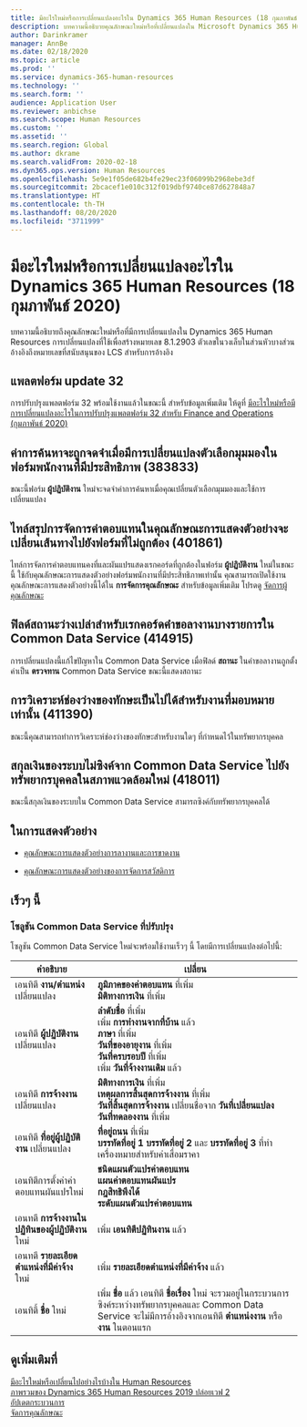 ```yaml
---
title: มีอะไรใหม่หรือการเปลี่ยนแปลงอะไรใน Dynamics 365 Human Resources (18 กุมภาพันธ์ 2020)
description: บทความนี้อธิบายคุณลักษณะใหม่หรือที่เปลี่ยนแปลงใน Microsoft Dynamics 365 Human Resources สำหรับวันที่ 18 กุมภาพันธ์ 2020
author: Darinkramer
manager: AnnBe
ms.date: 02/18/2020
ms.topic: article
ms.prod: ''
ms.service: dynamics-365-human-resources
ms.technology: ''
ms.search.form: ''
audience: Application User
ms.reviewer: anbichse
ms.search.scope: Human Resources
ms.custom: ''
ms.assetid: ''
ms.search.region: Global
ms.author: dkrame
ms.search.validFrom: 2020-02-18
ms.dyn365.ops.version: Human Resources
ms.openlocfilehash: 5e9e1f05de682b4fe29ec23f06099b2968ebe3df
ms.sourcegitcommit: 2bcacef1e010c312f019dbf9740ce87d627848a7
ms.translationtype: HT
ms.contentlocale: th-TH
ms.lasthandoff: 08/20/2020
ms.locfileid: "3711999"
---
```

# <a name="whats-new-or-changed-in-dynamics-365-human-resources-february-18-2020"></a>มีอะไรใหม่หรือการเปลี่ยนแปลงอะไรใน Dynamics 365 Human Resources (18 กุมภาพันธ์ 2020)

บทความนี้อธิบายถึงคุณลักษณะใหม่หรือที่มีการเปลี่ยนแปลงใน Dynamics 365 Human Resources การเปลี่ยนแปลงที่ใช้เพื่อสร้างหมายเลข 8.1.2903 ตัวเลขในวงเล็บในส่วนหัวบางส่วนอ้างอิงถึงหมายเลขที่สนับสนุนของ LCS สำหรับการอ้างอิง

## <a name="platform-update-32"></a>แพลตฟอร์ม update 32 

การปรับปรุงแพลตฟอร์ม 32 พร้อมใช้งานแล้วในขณะนี้ สำหรับข้อมูลเพิ่มเติม ให้ดูที่ [มีอะไรใหม่หรือมีการเปลี่ยนแปลงอะไรในการปรับปรุงแพลตฟอร์ม 32 สำหรับ Finance and Operations (กุมภาพันธ์ 2020)](https://docs.microsoft.com/dynamics365/fin-ops-core/dev-itpro/get-started/whats-new-platform-update-32)

## <a name="search-values-are-remembered-when-changing-view-options-in-streamlined-employee-form-383833"></a>ค่าการค้นหาจะถูกจดจำเมื่อมีการเปลี่ยนแปลงตัวเลือกมุมมองในฟอร์มพนักงานที่มีประสิทธิภาพ (383833)

ขณะนี้ฟอร์ม **ผู้ปฏิบัติงาน** ใหม่จะจดจำค่าการค้นหาเมื่อคุณเปลี่ยนตัวเลือกมุมมองและใช้การเปลี่ยนแปลง

## <a name="compensation-management-summary-tiles-in-preview-feature-redirect-to-wrong-form-401861"></a>ไทล์สรุปการจัดการค่าตอบแทนในคุณลักษณะการแสดงตัวอย่างจะเปลี่ยนเส้นทางไปยังฟอร์มที่ไม่ถูกต้อง (401861)

ไทล์การจัดการค่าตอบแทนคงที่และผันแปรแสดงเรกคอร์ดที่ถูกต้องในฟอร์ม **ผู้ปฏิบัติงาน** ใหม่ในขณะนี้ ใช้กับคุณลักษณะการแสดงตัวอย่างฟอร์มพนักงานที่มีประสิทธิภาพเท่านั้น คุณสามารถเปิดใช้งานคุณลักษณะการแสดงตัวอย่างนี้ได้ใน **การจัดการคุณลักษณะ** สำหรับข้อมูลเพิ่มเติม โปรดดู [จัดการผู้คุณลักษณะ](hr-admin-manage-features.md)

## <a name="empty-status-field-for-some-leave-request-records-in-common-data-service-414915"></a>ฟิลด์สถานะว่างเปล่าสำหรับเรกคอร์ดคำขอลางานบางรายการใน Common Data Service (414915)

การเปลี่ยนแปลงนี้แก้ไขปัญหาใน Common Data Service เมื่อฟิลด์ **สถานะ** ในคำขอลางานถูกตั้งค่าเป็น **ตรวจทาน** Common Data Service ขณะนี้แสดงสถานะ

## <a name="skill-gap-analysis-only-possible-for-assigned-job-411390"></a>การวิเคราะห์ช่องว่างของทักษะเป็นไปได้สำหรับงานที่มอบหมายเท่านั้น (411390)

ขณะนี้คุณสามารถทำการวิเคราะห์ช่องว่างของทักษะสำหรับงานใดๆ ที่กำหนดไว้ในทรัพยากรบุคคล

## <a name="system-currency-doesnt-sync-from-common-data-service-to-human-resources-in-new-environments-418011"></a>สกุลเงินของระบบไม่ซิงค์จาก Common Data Service ไปยังทรัพยากรบุคคลในสภาพแวดล้อมใหม่ (418011)

ขณะนี้สกุลเงินของระบบใน Common Data Service สามารถซิงค์กับทรัพยากรบุคคลได้

## <a name="in-preview"></a>ในการแสดงตัวอย่าง

- [คุณลักษณะการแสดงตัวอย่างการลางานและการขาดงาน](hr-leave-and-absence-overview.md?leave-and-absence-preview-features)

- [คุณลักษณะการแสดงตัวอย่างของการจัดการสวัสดิการ](hr-benefits-management-overview.md)

## <a name="coming-soon"></a>เร็วๆ นี้

### <a name="updated-common-data-service-solution"></a>โซลูชัน Common Data Service ที่ปรับปรุง

โซลูชัน Common Data Service ใหม่จะพร้อมใช้งานเร็วๆ นี้ โดยมีการเปลี่ยนแปลงต่อไปนี้:

| คำอธิบาย | เปลี่ยน |
| ----------------------------------------- | --- |
| เอนทิตี **งาน/ตำแหน่ง** เปลี่ยนแปลง | **ภูมิภาคของค่าตอบแทน** ที่เพิ่ม</br>**มิติทางการเงิน** ที่เพิ่ม |
| เอนทิตี **ผู้ปฏิบัติงาน** เปลี่ยนแปลง | **ลำดับชื่อ** ที่เพิ่ม</br>เพิ่ม **การทำงานจากที่บ้าน** แล้ว</br>**ภาษา** ที่เพิ่ม</br>**วันที่ของอายุงาน** ที่เพิ่ม</br>**วันที่ครบรอบปี** ที่เพิ่ม</br>เพิ่ม **วันที่จ้างงานเดิม** แล้ว |
| เอนทิตี **การจ้างงาน** เปลี่ยนแปลง | **มิติทางการเงิน** ที่เพิ่ม</br>**เหตุผลการสิ้นสุดการจ้างงาน** ที่เพิ่ม</br>**วันที่สิ้นสุดการจ้างงาน** เปลี่ยนชื่อจาก **วันที่เปลี่ยนแปลง**</br>**วันที่ทดลองงาน** ที่เพิ่ม |
| เอนทิตี **ที่อยู่ผู้ปฏิบัติงาน** เปลี่ยนแปลง | **ที่อยู่ถนน** ที่เพิ่ม</br>**บรรทัดที่อยู่ 1** **บรรทัดที่อยู่ 2** และ **บรรทัดที่อยู่ 3** ที่ทำเครื่องหมายสำหรับค่าเสื่อมราคา |
| เอนทิตีการตั้งค่าค่าตอบแทนผันแปรใหม่ | **ชนิดแผนตัวแปรค่าตอบแทน**</br>**แผนค่าตอบแทนผันแปร**</br>**กฎสิทธิพึงได้**</br>**ระดับแผนตัวแปรค่าตอบแทน** |
| เอนทตี **การจ้างงานในปฏิทินของผู้ปฏิบัติงาน** ใหม่ | เพิ่ม **เอนทิตีปฏิทินงาน** แล้ว |
| เอนทตี **รายละเอียดตำแหน่งที่มีค่าจ้าง** ใหม่ | เพิ่ม **รายละเอียดตำแหน่งที่มีค่าจ้าง** แล้ว |
| เอนทิตี้ **ชื่อ** ใหม่ | เพิ่ม **ชื่อ** แล้ว เอนทิตี **ชื่อเรื่อง** ใหม่ จะรวมอยู่ในกระบวนการซิงค์ระหว่างทรัพยากรบุคคลและ Common Data Service จะไม่มีการอ้างอิงจากเอนทิตี **ตำแหน่งงาน** หรือ **งาน** ในตอนแรก |

## <a name="see-also"></a>ดูเพิ่มเติมที่

[มีอะไรใหม่หรือเปลี่ยนไปอย่างไรบ้างใน Human Resources](hr-admin-whats-new.md)</br>
[ภาพรวมของ Dynamics 365 Human Resources 2019 ปล่อยเวฟ 2](https://docs.microsoft.com/dynamics365-release-plan/2019wave2/dynamics365-human-resources/)</br>
[อัปเดตกระบวนการ](hr-admin-setup-update-process.md)</br>
[จัดการคุณลักษณะ](hr-admin-manage-features.md)
